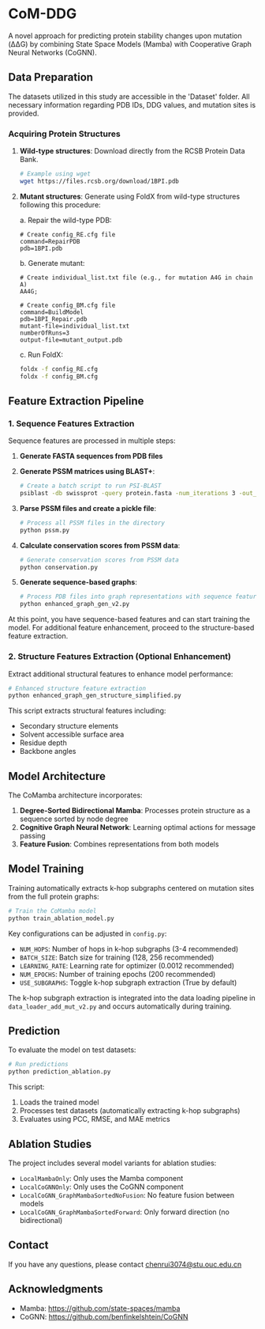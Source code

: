 # CoM-DDG

A novel approach for predicting protein stability changes upon mutation (ΔΔG) by combining State Space Models (Mamba) with Cooperative Graph Neural Networks (CoGNN).

## Data Preparation

The datasets utilized in this study are accessible in the 'Dataset' folder. All necessary information regarding PDB IDs, DDG values, and mutation sites is provided.

### Acquiring Protein Structures

1. **Wild-type structures**: Download directly from the RCSB Protein Data Bank.

   ```bash
   # Example using wget
   wget https://files.rcsb.org/download/1BPI.pdb
   ```

2. **Mutant structures**: Generate using FoldX from wild-type structures following this procedure:

   a. Repair the wild-type PDB:

   ```
   # Create config_RE.cfg file
   command=RepairPDB
   pdb=1BPI.pdb
   ```

   b. Generate mutant:

   ```
   # Create individual_list.txt file (e.g., for mutation A4G in chain A)
   AA4G;
   
   # Create config_BM.cfg file
   command=BuildModel
   pdb=1BPI_Repair.pdb
   mutant-file=individual_list.txt
   numberOfRuns=3
   output-file=mutant_output.pdb
   ```

   c. Run FoldX:

   ```bash
   foldx -f config_RE.cfg
   foldx -f config_BM.cfg
   ```

## Feature Extraction Pipeline

### 1. Sequence Features Extraction

Sequence features are processed in multiple steps:

1. **Generate FASTA sequences from PDB files**

2. **Generate PSSM matrices using BLAST+**:

   ```bash
   # Create a batch script to run PSI-BLAST
   psiblast -db swissprot -query protein.fasta -num_iterations 3 -out_ascii_pssm protein.pssm
   ```

3. **Parse PSSM files and create a pickle file**:

   ```bash
   # Process all PSSM files in the directory
   python pssm.py
   ```

4. **Calculate conservation scores from PSSM data**:

   ```bash
   # Generate conservation scores from PSSM data
   python conservation.py
   ```

5. **Generate sequence-based graphs**:

   ```bash
   # Process PDB files into graph representations with sequence features
   python enhanced_graph_gen_v2.py
   ```

At this point, you have sequence-based features and can start training the model. For additional feature enhancement, proceed to the structure-based feature extraction.

### 2. Structure Features Extraction (Optional Enhancement)

Extract additional structural features to enhance model performance:

```bash
# Enhanced structure feature extraction
python enhanced_graph_gen_structure_simplified.py
```

This script extracts structural features including:

- Secondary structure elements
- Solvent accessible surface area
- Residue depth
- Backbone angles

## Model Architecture

The CoMamba architecture incorporates:

1. **Degree-Sorted Bidirectional Mamba**: Processes protein structure as a sequence sorted by node degree
2. **Cognitive Graph Neural Network**: Learning optimal actions for message passing
3. **Feature Fusion**: Combines representations from both models

## Model Training

Training automatically extracts k-hop subgraphs centered on mutation sites from the full protein graphs:

```bash
# Train the CoMamba model
python train_ablation_model.py
```

Key configurations can be adjusted in `config.py`:

- `NUM_HOPS`: Number of hops in k-hop subgraphs (3-4 recommended)
- `BATCH_SIZE`: Batch size for training (128, 256 recommended)
- `LEARNING_RATE`: Learning rate for optimizer (0.0012 recommended)
- `NUM_EPOCHS`: Number of training epochs (200 recommended)
- `USE_SUBGRAPHS`: Toggle k-hop subgraph extraction (True by default)

The k-hop subgraph extraction is integrated into the data loading pipeline in `data_loader_add_mut_v2.py` and occurs automatically during training.

## Prediction

To evaluate the model on test datasets:

```bash
# Run predictions
python prediction_ablation.py
```

This script:

1. Loads the trained model
2. Processes test datasets (automatically extracting k-hop subgraphs)
3. Evaluates using PCC, RMSE, and MAE metrics

## Ablation Studies

The project includes several model variants for ablation studies:

- `LocalMambaOnly`: Only uses the Mamba component
- `LocalCoGNNOnly`: Only uses the CoGNN component
- `LocalCoGNN_GraphMambaSortedNoFusion`: No feature fusion between models
- `LocalCoGNN_GraphMambaSortedForward`: Only forward direction (no bidirectional)

## Contact

If you have any questions, please contact chenrui3074@stu.ouc.edu.cn

## Acknowledgments

- Mamba: https://github.com/state-spaces/mamba
- CoGNN: https://github.com/benfinkelshtein/CoGNN
